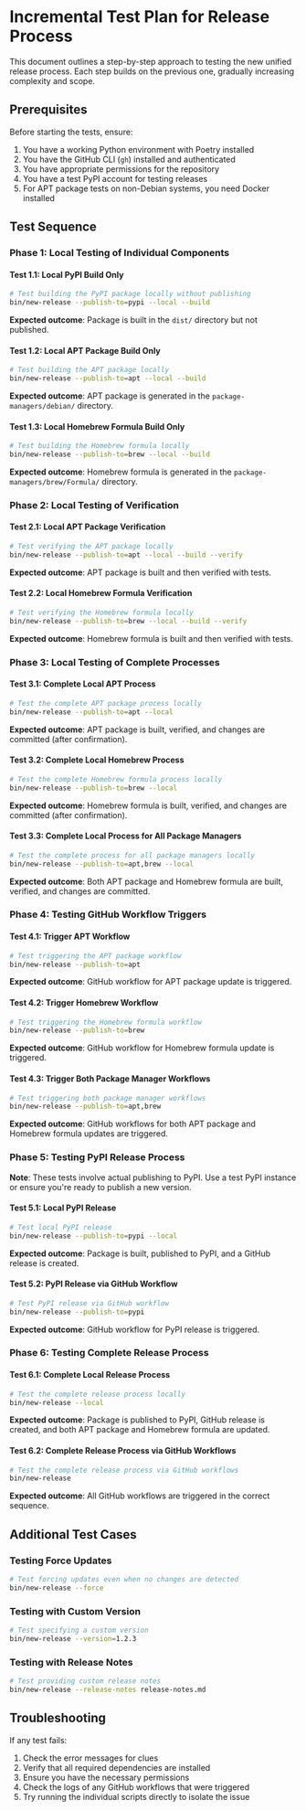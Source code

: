 # Incremental Test Plan for Release Process

This document outlines a step-by-step approach to testing the new unified
release process. Each step builds on the previous one, gradually increasing
complexity and scope.

## Prerequisites

Before starting the tests, ensure:

1. You have a working Python environment with Poetry installed
2. You have the GitHub CLI (`gh`) installed and authenticated
3. You have appropriate permissions for the repository
4. You have a test PyPI account for testing releases
5. For APT package tests on non-Debian systems, you need Docker installed

## Test Sequence

### Phase 1: Local Testing of Individual Components

#### Test 1.1: Local PyPI Build Only

```bash
# Test building the PyPI package locally without publishing
bin/new-release --publish-to=pypi --local --build
```

**Expected outcome**: Package is built in the `dist/` directory but not
published.

#### Test 1.2: Local APT Package Build Only

```bash
# Test building the APT package locally
bin/new-release --publish-to=apt --local --build
```

**Expected outcome**: APT package is generated in the `package-managers/debian/`
directory.

#### Test 1.3: Local Homebrew Formula Build Only

```bash
# Test building the Homebrew formula locally
bin/new-release --publish-to=brew --local --build
```

**Expected outcome**: Homebrew formula is generated in the
`package-managers/brew/Formula/` directory.

### Phase 2: Local Testing of Verification

#### Test 2.1: Local APT Package Verification

```bash
# Test verifying the APT package locally
bin/new-release --publish-to=apt --local --build --verify
```

**Expected outcome**: APT package is built and then verified with tests.

#### Test 2.2: Local Homebrew Formula Verification

```bash
# Test verifying the Homebrew formula locally
bin/new-release --publish-to=brew --local --build --verify
```

**Expected outcome**: Homebrew formula is built and then verified with tests.

### Phase 3: Local Testing of Complete Processes

#### Test 3.1: Complete Local APT Process

```bash
# Test the complete APT package process locally
bin/new-release --publish-to=apt --local
```

**Expected outcome**: APT package is built, verified, and changes are committed
(after confirmation).

#### Test 3.2: Complete Local Homebrew Process

```bash
# Test the complete Homebrew formula process locally
bin/new-release --publish-to=brew --local
```

**Expected outcome**: Homebrew formula is built, verified, and changes are
committed (after confirmation).

#### Test 3.3: Complete Local Process for All Package Managers

```bash
# Test the complete process for all package managers locally
bin/new-release --publish-to=apt,brew --local
```

**Expected outcome**: Both APT package and Homebrew formula are built, verified,
and changes are committed.

### Phase 4: Testing GitHub Workflow Triggers

#### Test 4.1: Trigger APT Workflow

```bash
# Test triggering the APT package workflow
bin/new-release --publish-to=apt
```

**Expected outcome**: GitHub workflow for APT package update is triggered.

#### Test 4.2: Trigger Homebrew Workflow

```bash
# Test triggering the Homebrew formula workflow
bin/new-release --publish-to=brew
```

**Expected outcome**: GitHub workflow for Homebrew formula update is triggered.

#### Test 4.3: Trigger Both Package Manager Workflows

```bash
# Test triggering both package manager workflows
bin/new-release --publish-to=apt,brew
```

**Expected outcome**: GitHub workflows for both APT package and Homebrew formula
updates are triggered.

### Phase 5: Testing PyPI Release Process

**Note**: These tests involve actual publishing to PyPI. Use a test PyPI
instance or ensure you're ready to publish a new version.

#### Test 5.1: Local PyPI Release

```bash
# Test local PyPI release
bin/new-release --publish-to=pypi --local
```

**Expected outcome**: Package is built, published to PyPI, and a GitHub release
is created.

#### Test 5.2: PyPI Release via GitHub Workflow

```bash
# Test PyPI release via GitHub workflow
bin/new-release --publish-to=pypi
```

**Expected outcome**: GitHub workflow for PyPI release is triggered.

### Phase 6: Testing Complete Release Process

#### Test 6.1: Complete Local Release Process

```bash
# Test the complete release process locally
bin/new-release --local
```

**Expected outcome**: Package is published to PyPI, GitHub release is created,
and both APT package and Homebrew formula are updated.

#### Test 6.2: Complete Release Process via GitHub Workflows

```bash
# Test the complete release process via GitHub workflows
bin/new-release
```

**Expected outcome**: All GitHub workflows are triggered in the correct
sequence.

## Additional Test Cases

### Testing Force Updates

```bash
# Test forcing updates even when no changes are detected
bin/new-release --force
```

### Testing with Custom Version

```bash
# Test specifying a custom version
bin/new-release --version=1.2.3
```

### Testing with Release Notes

```bash
# Test providing custom release notes
bin/new-release --release-notes release-notes.md
```

## Troubleshooting

If any test fails:

1. Check the error messages for clues
2. Verify that all required dependencies are installed
3. Ensure you have the necessary permissions
4. Check the logs of any GitHub workflows that were triggered
5. Try running the individual scripts directly to isolate the issue
